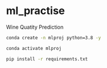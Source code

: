 # ml_practise
Wine Quatity Prediction


```bash
conda create -n mlproj python=3.8 -y
```

```bash
conda activate mlproj
```

```bash
pip install -r requirements.txt
```


